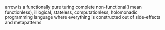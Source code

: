 arrow is a functionally pure turing complete non-functional(i mean functionless), illlogical, stateless, computationless, holomonadic programming language where everything is constructed out of side-effects and metapatterns
